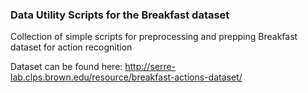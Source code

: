 ### Data Utility Scripts for the Breakfast dataset

Collection of simple scripts for preprocessing and prepping Breakfast dataset for action recognition

Dataset can be found here: http://serre-lab.clps.brown.edu/resource/breakfast-actions-dataset/